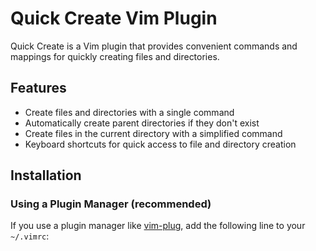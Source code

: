 # Quick Create Vim Plugin

Quick Create is a Vim plugin that provides convenient commands and mappings for quickly creating files and directories.

## Features

- Create files and directories with a single command
- Automatically create parent directories if they don't exist
- Create files in the current directory with a simplified command
- Keyboard shortcuts for quick access to file and directory creation

## Installation

### Using a Plugin Manager (recommended)

If you use a plugin manager like [vim-plug](https://github.com/junegunn/vim-plug), add the following line to your `~/.vimrc`:
